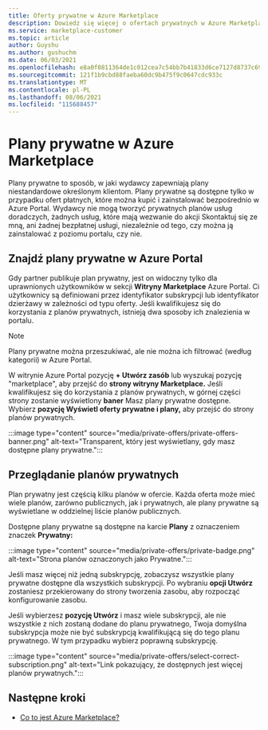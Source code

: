 ```yaml
---
title: Oferty prywatne w Azure Marketplace
description: Dowiedz się więcej o ofertach prywatnych w Azure Marketplace.
ms.service: marketplace-customer
ms.topic: article
author: Guyshu
ms.author: gushuchm
ms.date: 06/03/2021
ms.openlocfilehash: e8a0f0811364de1c012cea7c54bb7b41833d6ce7127d8737c694a3dbc0666ad7
ms.sourcegitcommit: 121f1b9cbd88faeba60dc9b475f9c0647cdc933c
ms.translationtype: MT
ms.contentlocale: pl-PL
ms.lasthandoff: 08/06/2021
ms.locfileid: "115688457"
---
```

# <a name="private-plans-in-azure-marketplace"></a>Plany prywatne w Azure Marketplace

Plany prywatne to sposób, w jaki wydawcy zapewniają plany niestandardowe określonym klientom. Plany prywatne są dostępne tylko w przypadku ofert płatnych, które można kupić i zainstalować bezpośrednio w Azure Portal. Wydawcy nie mogą tworzyć prywatnych planów  usług doradczych, żadnych usług, które mają wezwanie do akcji Skontaktuj się ze mną, ani żadnej bezpłatnej usługi, niezależnie od tego, czy można ją zainstalować z poziomu portalu, czy nie.

## <a name="find-private-plans-in-the-azure-portal"></a>Znajdź plany prywatne w Azure Portal

Gdy partner publikuje plan prywatny, jest on widoczny tylko dla uprawnionych użytkowników w sekcji **Witryny Marketplace** Azure Portal. Ci użytkownicy są definiowani przez identyfikator subskrypcji lub identyfikator dzierżawy w zależności od typu oferty. Jeśli kwalifikujesz się do korzystania z planów prywatnych, istnieją dwa sposoby ich znalezienia w portalu.

> [!NOTE]
> Plany prywatne można przeszukiwać, ale nie można ich filtrować (według kategorii) w Azure Portal.

W witrynie Azure Portal pozycję **+ Utwórz zasób** lub wyszukaj pozycję "marketplace", aby przejść do **strony witryny Marketplace.** Jeśli kwalifikujesz się do korzystania z planów prywatnych, w górnej części strony zostanie wyświetlony **baner** Masz plany prywatne dostępne. Wybierz **pozycję Wyświetl oferty prywatne i plany,** aby przejść do strony planów prywatnych.

:::image type="content" source="media/private-offers/private-offers-banner.png" alt-text="Transparent, który jest wyświetlany, gdy masz dostępne plany prywatne.":::

## <a name="review-private-plans"></a>Przeglądanie planów prywatnych

Plan prywatny jest częścią kilku planów w ofercie. Każda oferta może mieć wiele planów, zarówno publicznych, jak i prywatnych, ale plany prywatne są wyświetlane w oddzielnej liście planów publicznych.

Dostępne plany prywatne są dostępne na karcie **Plany** z oznaczeniem znaczek **Prywatny:**

:::image type="content" source="media/private-offers/private-badge.png" alt-text="Strona planów oznaczonych jako Prywatne.":::

Jeśli masz więcej niż jedną subskrypcję, zobaczysz wszystkie plany prywatne dostępne dla wszystkich subskrypcji. Po wybraniu **opcji Utwórz** zostaniesz przekierowany do strony tworzenia zasobu, aby rozpocząć konfigurowanie zasobu.

Jeśli wybierzesz **pozycję Utwórz** i masz wiele subskrypcji, ale nie wszystkie z nich zostaną dodane do planu prywatnego, Twoja domyślna subskrypcja może nie być subskrypcją kwalifikującą się do tego planu prywatnego. W tym przypadku wybierz poprawną subskrypcję.

:::image type="content" source="media/private-offers/select-correct-subscription.png" alt-text="Link pokazujący, że dostępnych jest więcej planów prywatnych.":::

## <a name="next-steps"></a>Następne kroki

- [Co to jest Azure Marketplace?](azure-marketplace-overview.md)
